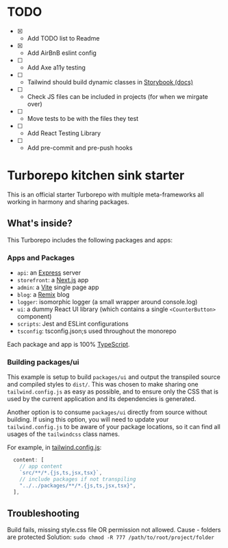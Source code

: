 # TODO

- [x] - Add TODO list to Readme
- [x] - Add AirBnB eslint config
- [ ] - Add Axe a11y testing
- [ ] - Tailwind should build dynamic classes in [Storybook (docs)](http://localhost:6006/?path=/story/components-gradienttext--default-story)
- [ ] - Check JS files can be included in projects (for when we mirgate over)
- [ ] - Move tests to be with the files they test
- [ ] - Add React Testing Library
- [ ] - Add pre-commit and pre-push hooks

# Turborepo kitchen sink starter

This is an official starter Turborepo with multiple meta-frameworks all working in harmony and sharing packages.

## What's inside?

This Turborepo includes the following packages and apps:

### Apps and Packages

- `api`: an [Express](https://expressjs.com/) server
- `storefront`: a [Next.js](https://nextjs.org/) app
- `admin`: a [Vite](https://vitejs.dev/) single page app
- `blog`: a [Remix](https://remix.run/) blog
- `logger`: isomorphic logger (a small wrapper around console.log)
- `ui`: a dummy React UI library (which contains a single `<CounterButton>` component)
- `scripts`: Jest and ESLint configurations
- `tsconfig`: tsconfig.json;s used throughout the monorepo

Each package and app is 100% [TypeScript](https://www.typescriptlang.org/).

### Building packages/ui

This example is setup to build `packages/ui` and output the transpiled source and compiled styles to `dist/`. This was chosen to make sharing one `tailwind.config.js` as easy as possible, and to ensure only the CSS that is used by the current application and its dependencies is generated.

Another option is to consume `packages/ui` directly from source without building. If using this option, you will need to update your `tailwind.config.js` to be aware of your package locations, so it can find all usages of the `tailwindcss` class names.

For example, in [tailwind.config.js](packages/tailwind-config/tailwind.config.js):

```js
  content: [
    // app content
    `src/**/*.{js,ts,jsx,tsx}`,
    // include packages if not transpiling
    "../../packages/**/*.{js,ts,jsx,tsx}",
  ],
```

## Troubleshooting

Build fails, missing style.css file OR permission not allowed.
Cause - folders are protected
Solution: `sudo chmod -R 777 /path/to/root/project/folder`
